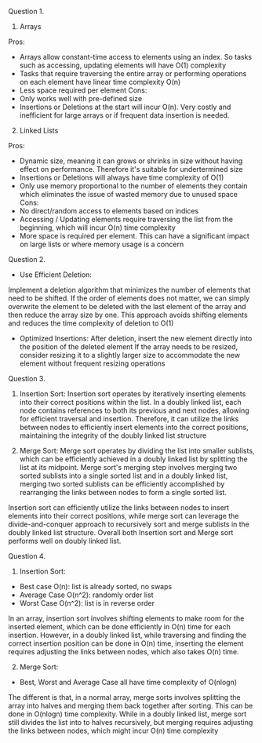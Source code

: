 Question 1.

1. Arrays

Pros: 
- Arrays allow constant-time access to elements using an index. So tasks such as accessing, updating elements will have O(1) complexity
- Tasks that require traversing the entire array or performing operations on each element have linear time complexity O(n)
- Less space required per element
Cons:
- Only works well with pre-defined size 
- Insertions or Deletions at the start will incur O(n). Very costly and inefficient for large arrays or if frequent data insertion is needed.

2. Linked Lists

Pros:
- Dynamic size, meaning it can grows or shrinks in size without having effect on performance. Therefore it's suitable for undertermined size
- Insertions or Deletions will always have time complexity of O(1)
- Only use memory proportional to the number of elements they contain which eliminates the issue of wasted memory due to unused space
Cons:
- No direct/random access to elements based on indices 
- Accessing / Updating elements require traversing the list from the beginning, which will incur O(n) time complexity
- More space is required per element. This can have a significant impact on large lists or where memory usage is a concern


Question 2.

- Use Efficient Deletion:

Implement a deletion algorithm that minimizes the number of elements that need to be shifted.
If the order of elements does not matter, we can simply overwrite the element to be deleted with the last element of the array and then reduce the array size by one. This approach avoids shifting elements and reduces the time complexity of deletion to O(1)

- Optimized Insertions:
After deletion, insert the new element directly into the position of the deleted element
If the array needs to be resized, consider resizing it to a slightly larger size to accommodate the new element without frequent resizing operations


Question 3.

1. Insertion Sort:
Insertion sort operates by iteratively inserting elements into their correct positions within the list.
In a doubly linked list, each node contains references to both its previous and next nodes, allowing for efficient traversal and insertion. Therefore, it can utilize the links between nodes to efficiently insert elements into the correct positions, maintaining the integrity of the doubly linked list structure

2. Merge Sort:
Merge sort operates by dividing the list into smaller sublists, which can be efficiently achieved in a doubly linked list by splitting the list at its midpoint. Merge sort's merging step involves merging two sorted sublists into a single sorted list and 
in a doubly linked list, merging two sorted sublists can be efficiently accomplished by rearranging the links between nodes to form a single sorted list. 

 Insertion sort can efficiently utilize the links between nodes to insert elements into their correct positions, while merge sort can leverage the divide-and-conquer approach to recursively sort and merge sublists in the doubly linked list structure. Overall both Insertion sort and Merge sort performs well on doubly linked list.


 Question 4.
 
 1. Insertion Sort:
 - Best case O(n): list is already sorted, no swaps 
 - Average Case O(n^2): randomly order list 
 - Worst Case O(n^2): list is in reverse order

In an array, insertion sort involves shifting elements to make room for the inserted element, which can be done efficiently in 
O(n) time for each insertion. However, in a doubly linked list, while traversing and finding the correct insertion position can be done in O(n) time, inserting the element requires adjusting the links between nodes, which also takes O(n) time.

2. Merge Sort:
- Best, Worst and Average Case all have time complexity of O(nlogn)

The different is that, in a normal array, merge sorts involves splitting the array into halves and merging them back together after sorting. This can be done in O(nlogn) time complexity. While in a doubly linked list, merge sort still divides the list into to halves recursively, but merging requires adjusting the links between nodes, which might incur O(n) time complexity 